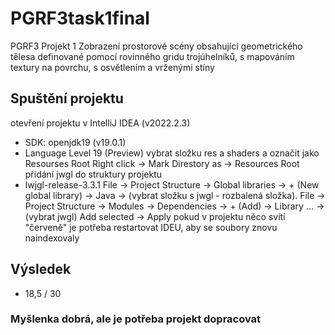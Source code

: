 # PGRF3task1final
PGRF3 Projekt 1
Zobrazení prostorové scény obsahující geometrického tělesa definované pomocí rovinného gridu trojúhelníků, s mapováním textury na povrchu, s osvětlením a vrženými stíny


## Spuštění projektu
otevření projektu v IntelliJ IDEA (v2022.2.3)
 - SDK: openjdk19 (v19.0.1)
 - Language Level 19 (Preview)
vybrat složku res a shaders a označit jako Resourses Root
Right click -> Mark Direstory as -> Resources Root
přidání jwgl do struktury projektu
 - lwjgl-release-3.3.1
File -> Project Structure -> Global libraries -> + (New global library) -> Java -> (vybrat složku s jwgl - rozbalená složka).
File -> Project Structure -> Modules -> Dependencies -> + (Add) -> Library ... -> (vybrat jwgl) Add selected -> Apply
pokud v projektu něco svítí "červeně" je potřeba restartovat IDEU, aby se soubory znovu naindexovaly



## Výsledek
-  18,5 / 30
### Myšlenka dobrá, ale je potřeba projekt dopracovat

